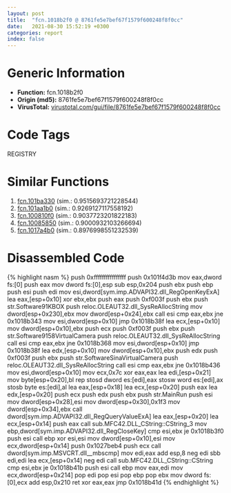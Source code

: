 ```yaml
---
layout: post
title:  "fcn.1018b2f0 @ 8761fe5e7bef67f1579f600248f8f0cc"
date:   2021-08-30 15:52:19 +0300
categories: report
index: false
---
```


# Generic Information
- **Function:** fcn.1018b2f0
- **Origin (md5):** 8761fe5e7bef67f1579f600248f8f0cc
- **VirusTotal:** [virustotal.com/gui/file/8761fe5e7bef67f1579f600248f8f0cc][virustotal_ref]

# Code Tags
<span class="tag" id="REGISTRY">REGISTRY</span>


# Similar Functions

1. [fcn.101ba330][similar_1_ref] (sim.: 0.9515693721228544)
2. [fcn.101aa1b0][similar_2_ref] (sim.: 0.9269127117558192)
3. [fcn.100810f0][similar_3_ref] (sim.: 0.9037723201822183)
4. [fcn.10085850][similar_4_ref] (sim.: 0.9000932103266694)
5. [fcn.1017a4b0][similar_5_ref] (sim.: 0.8976998551232539)


# Disassembled Code

{% highlight nasm %}
push 0xffffffffffffffff
push 0x101f4d3b
mov eax,dword fs:[0]
push eax
mov dword fs:[0],esp
sub esp,0x204
push ebx
push ebp
push esi
push edi
mov esi,dword[sym.imp.ADVAPI32.dll_RegOpenKeyExA]
lea eax,[esp+0x10]
xor ebx,ebx
push eax
push 0xf003f
push ebx
push str.Software91KBOX
push reloc.OLEAUT32.dll_SysReAllocString
mov dword[esp+0x230],ebx
mov dword[esp+0x24],ebx
call esi
cmp eax,ebx
jne 0x1018b343
mov esi,dword[esp+0x10]
jmp 0x1018b38f
lea ecx,[esp+0x10]
mov dword[esp+0x10],ebx
push ecx
push 0xf003f
push ebx
push str.Software9158VirtualCamera
push reloc.OLEAUT32.dll_SysReAllocString
call esi
cmp eax,ebx
jne 0x1018b368
mov esi,dword[esp+0x10]
jmp 0x1018b38f
lea edx,[esp+0x10]
mov dword[esp+0x10],ebx
push edx
push 0xf003f
push ebx
push str.SoftwareSinaVirtualCamera
push reloc.OLEAUT32.dll_SysReAllocString
call esi
cmp eax,ebx
jne 0x1018b436
mov esi,dword[esp+0x10]
mov ecx,0x7c
xor eax,eax
lea edi,[esp+0x21]
mov byte[esp+0x20],bl
rep stosd dword es:[edi],eax
stosw word es:[edi],ax
stosb byte es:[edi],al
lea eax,[esp+0x18]
lea ecx,[esp+0x20]
push eax
lea edx,[esp+0x20]
push ecx
push edx
push ebx
push str.MainRun
push esi
mov dword[esp+0x28],esi
mov dword[esp+0x30],0x1f3
mov dword[esp+0x34],ebx
call dword[sym.imp.ADVAPI32.dll_RegQueryValueExA]
lea eax,[esp+0x20]
lea ecx,[esp+0x14]
push eax
call sub.MFC42.DLL_CString::CString_3
mov ebp,dword[sym.imp.ADVAPI32.dll_RegCloseKey]
cmp esi,ebx
je 0x1018b3f0
push esi
call ebp
xor esi,esi
mov dword[esp+0x10],esi
mov ecx,dword[esp+0x14]
push 0x1027beb4
push ecx
call dword[sym.imp.MSVCRT.dll__mbscmp]
mov edi,eax
add esp,8
neg edi
sbb edi,edi
lea ecx,[esp+0x14]
neg edi
call sub.MFC42.DLL_CString::CString
cmp esi,ebx
je 0x1018b41b
push esi
call ebp
mov eax,edi
mov ecx,dword[esp+0x214]
pop edi
pop esi
pop ebp
pop ebx
mov dword fs:[0],ecx
add esp,0x210
ret 
xor eax,eax
jmp 0x1018b41d
{% endhighlight %}


[similar_1_ref]: /report/fcn.101ba330@8761fe5e7bef67f1579f600248f8f0cc
[similar_2_ref]: /report/fcn.101aa1b0@8761fe5e7bef67f1579f600248f8f0cc
[similar_3_ref]: /report/fcn.100810f0@8761fe5e7bef67f1579f600248f8f0cc
[similar_4_ref]: /report/fcn.10085850@8761fe5e7bef67f1579f600248f8f0cc
[similar_5_ref]: /report/fcn.1017a4b0@8761fe5e7bef67f1579f600248f8f0cc
[virustotal_ref]: https://www.virustotal.com/gui/file/8761fe5e7bef67f1579f600248f8f0cc